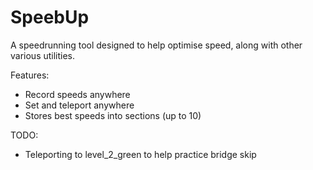 # SpeebUp
A speedrunning tool designed to help optimise speed, along with other various utilities.

Features:
- Record speeds anywhere
- Set and teleport anywhere
- Stores best speeds into sections (up to 10)

TODO:
- Teleporting to level_2_green to help practice bridge skip
